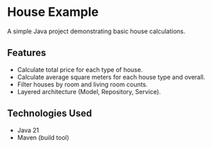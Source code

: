 # House Example 

A simple Java project demonstrating basic house calculations.

## Features

- Calculate total price for each type of house.
- Calculate average square meters for each house type and overall.
- Filter houses by room and living room counts.
- Layered architecture (Model, Repository, Service).

## Technologies Used

- Java 21
- Maven (build tool)
